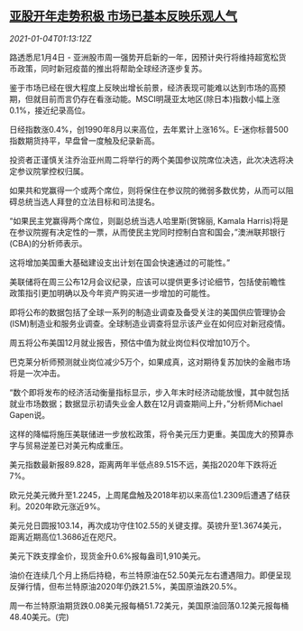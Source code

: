 <!--1609723394000-->
[亚股开年走势积极 市场已基本反映乐观人气](https://cn.reuters.com/article/global-market-asia-covid-0104-idCNKBS29902Y)
------

<div><i>2021-01-04T01:13:12Z</i></div><p>路透悉尼1月4日 - 亚洲股市周一强势开启新的一年，因预计央行将维持超宽松货币政策，同时新冠疫苗的推出将帮助全球经济逐步复苏。</p><p>鉴于市场已经在很大程度上反映出增长前景，经济表现可能难以达到市场的高预期，但就目前而言仍存在看涨动能。MSCI明晟亚太地区(除日本)指数小幅上涨0.1%，接近纪录高位。</p><p>日经指数涨0.4%，创1990年8月以来高位，去年累计上涨16%。E-迷你标普500指数期货持平，早盘曾一度触及纪录新高。</p><p>投资者正谨慎关注乔治亚州周二将举行的两个美国参议院席位决选，此次决选将决定参议院掌控权归属。</p><p>如果共和党赢得一个或两个席位，则将保住在参议院的微弱多数优势，从而可以阻碍总统当选人拜登的立法目标和司法提名。</p><p>“如果民主党赢得两个席位，则副总统当选人哈里斯(贺锦丽, Kamala Harris)将是在参议院握有决定性的一票，从而使民主党同时控制白宫和国会，”澳洲联邦银行(CBA)的分析师表示。</p><p>这将增加美国重大基础建设支出计划在国会快速通过的可能性。”</p><p>美联储将在周三公布12月会议纪录，应该可以提供更多讨论细节，包括使前瞻性政策指引更加明确以及今年资产购买进一步增加的可能性。</p><p>即将公布的数据包括了全球一系列的制造业调查及备受关注的美国供应管理协会(ISM)制造业和服务业调查。全球制造业调查将显示该产业在如何应对新冠疫情。</p><p>周五将公布美国12月就业报告，预估中值为就业岗位料仅增加10万个。</p><p>巴克莱分析师预测就业岗位减少5万个，如果成真，这对期待复苏加快的金融市场将是一次冲击。</p><p>“数个即将发布的经济活动衡量指标显示，步入年末时经济动能放慢，其中就包括就业市场数据；数据显示初请失业金人数在12月调查期间上升，”分析师Michael Gapen说。</p><p>这样的降幅将施压美联储进一步放松政策，将令美元压力更重。美国庞大的预算赤字与贸易逆差已对美元构成重压。</p><p>美元指数最新报89.828，距离两年半低点89.515不远，美指2020年下跌将近7%。</p><p>欧元兑美元微升至1.2245，上周尾盘触及2018年初以来高位1.2309后遭遇了结获利。2020年欧元涨近9%。</p><p>美元兑日圆报103.14，再次成功守住102.55的关键支撑。英镑升至1.3674美元，距离近期高位1.3686近在咫尺。</p><p>美元下跌支撑金价，现货金升0.6%报每盎司1,910美元。</p><p>油价在连续几个月上扬后持稳，布兰特原油在52.50美元左右遭遇阻力。即便呈现反弹行情，但布兰特原油2020年仍跌21.5%，美国原油跌20.5%。</p><p>周一布兰特原油期货跌0.08美元报每桶51.72美元，美国原油回落0.12美元报每桶48.40美元。(完)</p>
